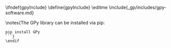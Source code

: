 \ifndef{gpyInclude}
\define{gpyInclude}
\editme
\include{_gp/includes/gpy-software.md}

\notes{The GPy library can be installed via pip:

```
pip install GPy
```}
\endif

